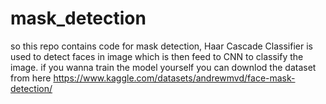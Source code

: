 # mask_detection
so this repo contains code for mask detection, Haar Cascade Classifier is used to detect faces in image which is then feed to CNN to classify the image.
if you wanna train the model yourself you can downlod the dataset from here https://www.kaggle.com/datasets/andrewmvd/face-mask-detection/

